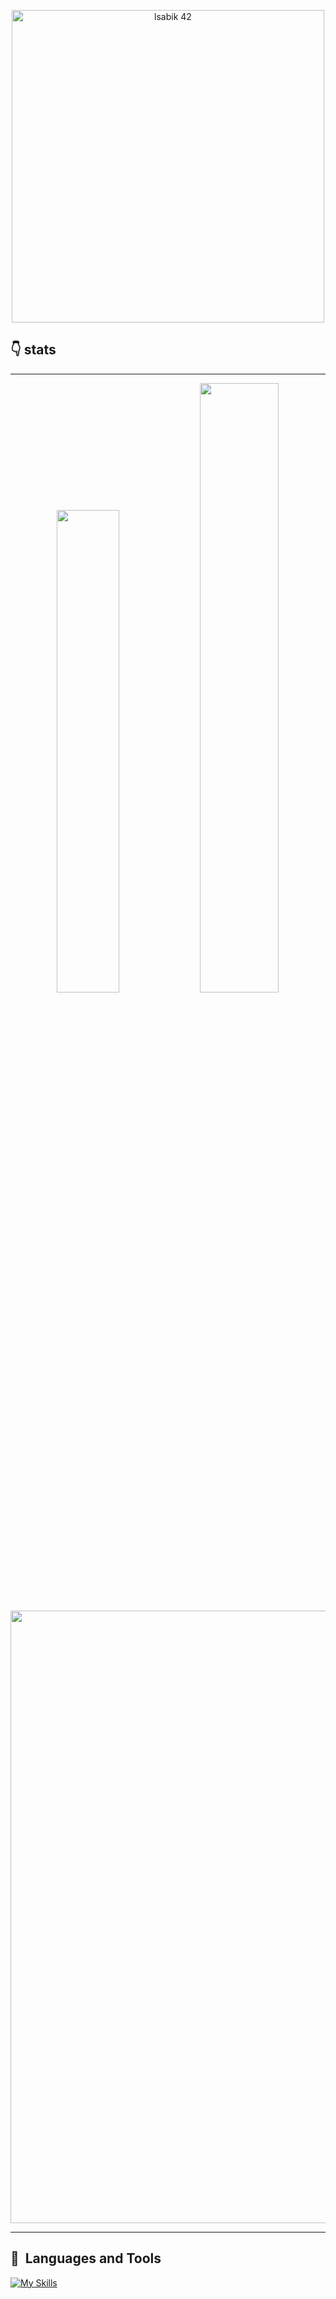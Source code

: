 
<p align="center">
<img src="https://badge.mediaplus.ma/binary/lsabik" alt="lsabik 42" width="500">
</p>

## 👇 stats

---

<p align="center">
  <img width="44.5%" src="https://awesome-github-stats.azurewebsites.net/user-stats/linasbk?cardType=github" />
  <img width="50%" src="https://github-readme-streak-stats.herokuapp.com/?user=linasbk&" />
</p>

<p>
<img width="980" src="https://github-profile-summary-cards.vercel.app/api/cards/profile-details?username=linasbk&hide_border=true" />
</p>

---


## 🧰 &nbsp;Languages and Tools
 
[![My Skills](https://skillicons.dev/icons?i=md,bash,vim,vscode,stackoverflow,html,css,javascript,github,git,wordpress,visualstudio,linux,php,mysql,eclipse,bootstrap,java,powershell,pr,ps,figma)](https://skillicons.dev)
 
